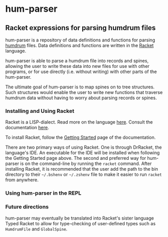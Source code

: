 # hum-parser
## Racket expressions for parsing humdrum files

hum-parser is a repository of data definitions and functions
for parsing [humdrum](http://www.humdrum.org) files. Data
definitions and functions are written in the [Racket](https://docs.racket-lang.org)
language.

hum-parser is able to parse a humdrum file into records and spines,
allowing the user to write these data into new files for use with
other programs, or for use directly (i.e. without writing)
with other parts of the hum-parser.

The ultimate goal of hum-parser is to map spines on to tree structures. Such
structures would enable the user to write new functions that traverse humdrum
data without having to worry about parsing records or spines.

### Installing and Using Racket

Racket is a LISP-dialect. Read more on the language [here](https://en.wikipedia.org/wiki/Racket_(programming_language)).
Consult the documentation [here](https://docs.racket-lang.org).

To install Racket, follow the [Getting Started](https://docs.racket-lang.org/getting-started/index.html)
page of the documentation.

There are two primary ways of using Racket. One is through DrRacket, the language's
IDE. An executable for the IDE will be installed when following the Getting Started
page above. The second and preferred way for hum-parser is on the command-line
by running the `racket` command. After installing Racket, it is recommended that the
user add the path to the bin directory to their `~/.bshenv` or `~/.zshenv` file to make it
easier to run `racket` from anywhere.

### Using hum-parser in the REPL

### Future directions

hum-parser may eventually be translated into Racket's sister language Typed Racket
to allow for type-checking of user-defined types such as `HumdrumFile` and `GlobalSpine`.
